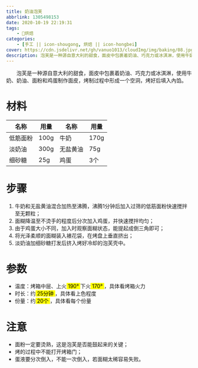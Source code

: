```yaml
---
title: 奶油泡芙
abbrlink: 1305498153
date: 2020-10-19 22:19:31
tags:
    - 🍰烘焙
categories:
    - [手工 || icon-shougong, 烘焙 || icon-hongbei]
cover: https://cdn.jsdelivr.net/gh/vanuo1013/cloudImg/img/baking/08.jpg
description: 泡芙是一种源自意大利的甜食，面皮中包裹着奶油、巧克力或冰淇淋，使用牛奶、奶油、面粉和鸡蛋制作面皮，烤制过程中形成一个空洞，烤好后填入內馅。
---
```


　　泡芙是一种源自意大利的甜食，面皮中包裹着奶油、巧克力或冰淇淋，使用牛奶、奶油、面粉和鸡蛋制作面皮，烤制过程中形成一个空洞，烤好后填入內馅。



# 材料

| 名称     | 用量 | 名称     | 用量 |
| -------- | ---- | -------- | ---- |
| 低筋面粉 | 100g | 牛奶     | 170g |
| 淡奶油   | 300g | 无盐黄油 | 75g  |
| 细砂糖   | 25g  | 鸡蛋     | 3个  |



# 步骤

1. 牛奶和无盐黄油混合加热至沸腾，沸腾1分钟后加入过筛的低筋面粉快速搅拌至无颗粒；
2. 面糊降温至不烫手的程度后分次加入鸡蛋，并快速搅拌均匀；
3. 由于鸡蛋大小不同，加入时观察面糊状态，能提起成倒三角即可；
4. 将光泽柔顺的面糊装入裱花袋，在烤盘上垂直挤出；
5. 淡奶油加细砂糖打发后挤入烤好冷却的泡芙壳中。



# 参数

+ 温度：烤箱中层、上火<mark> 190° </mark>下火<mark> 170° </mark>，具体看烤箱火力
+ 时长：约<mark> 25分钟 </mark>，具体看上色程度
+ 份量：约<mark> 20个 </mark>，具体看每个份量



# 注意

- 面粉一定要烫熟，这是泡芙是否能鼓起来的关键；
- 烤的过程中不能打开烤箱门；
- 蛋液要分次倒入，不能一次倒入，若面糊太稀容易失败。